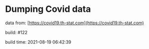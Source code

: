 Dumping Covid data
==================
                        
data from: [https://covid19.th-stat.com](https://covid19.th-stat.com)

build: #122

build time: 2021-08-19 06:42:39
